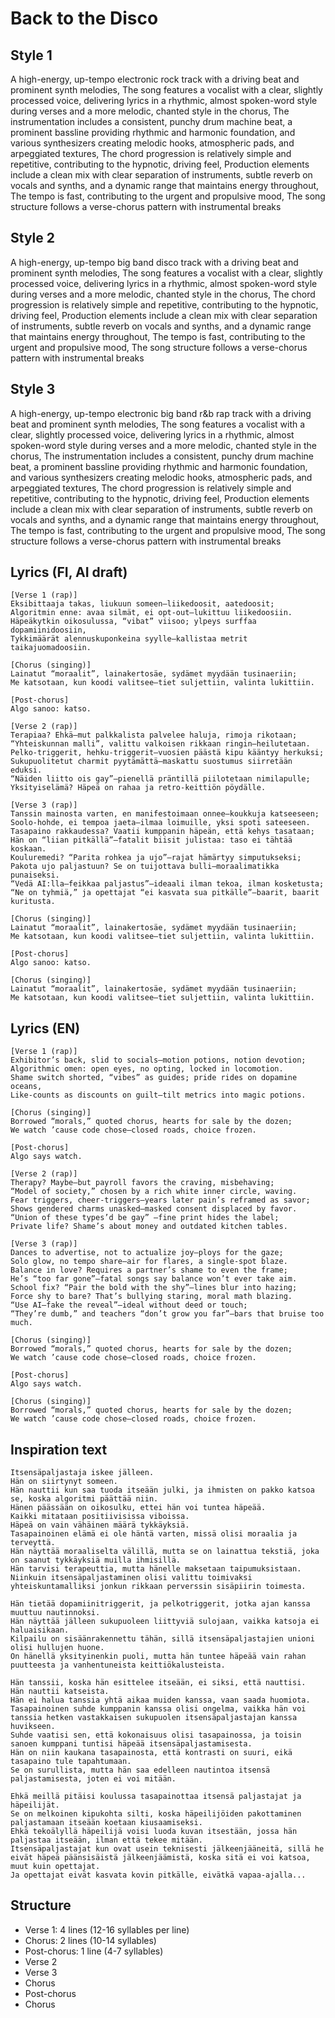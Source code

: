 # Back to the Disco

## Style 1
A high-energy, up-tempo electronic rock track with a driving beat and prominent synth melodies,
The song features a vocalist with a clear, slightly processed voice, delivering lyrics in a rhythmic,
almost spoken-word style during verses and a more melodic, chanted style in the chorus,
The instrumentation includes a consistent, punchy drum machine beat, a prominent bassline providing rhythmic and harmonic foundation,
and various synthesizers creating melodic hooks, atmospheric pads, and arpeggiated textures,
The chord progression is relatively simple and repetitive, contributing to the hypnotic, driving feel,
Production elements include a clean mix with clear separation of instruments, subtle reverb on vocals and synths, and a dynamic range that maintains energy throughout,
The tempo is fast, contributing to the urgent and propulsive mood,
The song structure follows a verse-chorus pattern with instrumental breaks

## Style 2
A high-energy, up-tempo big band disco track with a driving beat and prominent synth melodies,
The song features a vocalist with a clear, slightly processed voice, delivering lyrics in a rhythmic,
almost spoken-word style during verses and a more melodic, chanted style in the chorus,
The chord progression is relatively simple and repetitive, contributing to the hypnotic, driving feel,
Production elements include a clean mix with clear separation of instruments, subtle reverb on vocals and synths, and a dynamic range that maintains energy throughout,
The tempo is fast, contributing to the urgent and propulsive mood,
The song structure follows a verse-chorus pattern with instrumental breaks

## Style 3
A high-energy, up-tempo electronic big band r&b rap track with a driving beat and prominent synth melodies,
The song features a vocalist with a clear, slightly processed voice, delivering lyrics in a rhythmic,
almost spoken-word style during verses and a more melodic, chanted style in the chorus,
The instrumentation includes a consistent, punchy drum machine beat, a prominent bassline providing rhythmic and harmonic foundation,
and various synthesizers creating melodic hooks, atmospheric pads, and arpeggiated textures,
The chord progression is relatively simple and repetitive, contributing to the hypnotic, driving feel,
Production elements include a clean mix with clear separation of instruments, subtle reverb on vocals and synths, and a dynamic range that maintains energy throughout,
The tempo is fast, contributing to the urgent and propulsive mood,
The song structure follows a verse-chorus pattern with instrumental breaks


## Lyrics (FI, AI draft)
```
[Verse 1 (rap)]
Eksibittaaja takas, liukuun someen—liikedoosit, aatedoosit;
Algoritmin enne: avaa silmät, ei opt-out—lukittuu liikedoosiin.
Häpeäkytkin oikosulussa, “vibat” viisoo; ylpeys surffaa dopamiinidoosiin,
Tykkimäärät alennuskuponkeina syylle—kallistaa metrit taikajuomadoosiin.

[Chorus (singing)]
Lainatut “moraalit”, lainakertosäe, sydämet myydään tusinaeriin;
Me katsotaan, kun koodi valitsee—tiet suljettiin, valinta lukittiin.

[Post-chorus]
Algo sanoo: katso.

[Verse 2 (rap)]
Terapiaa? Ehkä—mut palkkalista palvelee haluja, rimoja rikotaan;
“Yhteiskunnan malli”, valittu valkoisen rikkaan ringin—heilutetaan.
Pelko-triggerit, hehku-triggerit—vuosien päästä kipu kääntyy herkuksi;
Sukupuolitetut charmit pyytämättä—maskattu suostumus siirretään eduksi.
“Näiden liitto ois gay”—pienellä präntillä piilotetaan nimilapulle;
Yksityiselämä? Häpeä on rahaa ja retro-keittiön pöydälle.

[Verse 3 (rap)]
Tanssin mainosta varten, en manifestoimaan onnee—koukkuja katseeseen;
Soolo-hohde, ei tempoa jaeta—ilmaa loimuille, yksi spoti sateeseen.
Tasapaino rakkaudessa? Vaatii kumppanin häpeän, että kehys tasataan;
Hän on “liian pitkällä”—fatalit biisit julistaa: taso ei tähtää koskaan.
Kouluremedi? “Parita rohkea ja ujo”—rajat hämärtyy simputukseksi;
Pakota ujo paljastuun? Se on tuijottava bulli—moraalimatikka punaiseksi.
“Vedä AI:lla—feikkaa paljastus”—ideaali ilman tekoa, ilman kosketusta;
“Ne on tyhmiä,” ja opettajat “ei kasvata sua pitkälle”—baarit, baarit kuritusta.

[Chorus (singing)]
Lainatut “moraalit”, lainakertosäe, sydämet myydään tusinaeriin;
Me katsotaan, kun koodi valitsee—tiet suljettiin, valinta lukittiin.

[Post-chorus]
Algo sanoo: katso.

[Chorus (singing)]
Lainatut “moraalit”, lainakertosäe, sydämet myydään tusinaeriin;
Me katsotaan, kun koodi valitsee—tiet suljettiin, valinta lukittiin.

```

## Lyrics (EN)
```
[Verse 1 (rap)]
Exhibitor’s back, slid to socials—motion potions, notion devotion;
Algorithmic omen: open eyes, no opting, locked in locomotion.
Shame switch shorted, “vibes” as guides; pride rides on dopamine oceans,
Like-counts as discounts on guilt—tilt metrics into magic potions.

[Chorus (singing)]
Borrowed “morals,” quoted chorus, hearts for sale by the dozen;
We watch ’cause code chose—closed roads, choice frozen.

[Post-chorus]
Algo says watch.

[Verse 2 (rap)]
Therapy? Maybe—but payroll favors the craving, misbehaving;
“Model of society,” chosen by a rich white inner circle, waving.
Fear triggers, cheer-triggers—years later pain’s reframed as savor;
Shows gendered charms unasked—masked consent displaced by favor.
“Union of these types’d be gay” —fine print hides the label;
Private life? Shame’s about money and outdated kitchen tables.

[Verse 3 (rap)]
Dances to advertise, not to actualize joy—ploys for the gaze;
Solo glow, no tempo share—air for flares, a single-spot blaze.
Balance in love? Requires a partner’s shame to even the frame;
He’s “too far gone”—fatal songs say balance won’t ever take aim.
School fix? “Pair the bold with the shy”—lines blur into hazing;
Force shy to bare? That’s bullying staring, moral math blazing.
“Use AI—fake the reveal”—ideal without deed or touch;
“They’re dumb,” and teachers “don’t grow you far”—bars that bruise too much.

[Chorus (singing)]
Borrowed “morals,” quoted chorus, hearts for sale by the dozen;
We watch ’cause code chose—closed roads, choice frozen.

[Post-chorus]
Algo says watch.

[Chorus (singing)]
Borrowed “morals,” quoted chorus, hearts for sale by the dozen;
We watch ’cause code chose—closed roads, choice frozen.
```


## Inspiration text
```
Itsensäpaljastaja iskee jälleen.
Hän on siirtynyt someen.
Hän nauttii kun saa tuoda itseään julki, ja ihmisten on pakko katsoa se, koska algoritmi päättää niin.
Hänen päässään on oikosulku, ettei hän voi tuntea häpeää.
Kaikki mitataan positiivisissa viboissa.
Häpeä on vain vähäinen määrä tykkäyksiä.
Tasapainoinen elämä ei ole häntä varten, missä olisi moraalia ja terveyttä.
Hän näyttää moraaliselta välillä, mutta se on lainattua tekstiä, joka on saanut tykkäyksiä muilla ihmisillä.
Hän tarvisi terapeuttia, mutta hänelle maksetaan taipumuksistaan.
Niinkuin itsensäpaljastaminen olisi valittu toimivaksi yhteiskuntamalliksi jonkun rikkaan perverssin sisäpiirin toimesta.

Hän tietää dopamiinitriggerit, ja pelkotriggerit, jotka ajan kanssa muuttuu nautinnoksi.
Hän näyttää jälleen sukupuoleen liittyviä sulojaan, vaikka katsoja ei haluaisikaan.
Kilpailu on sisäänrakennettu tähän, sillä itsensäpaljastajien unioni olisi hullujen huone.
On hänellä yksityinenkin puoli, mutta hän tuntee häpeää vain rahan puutteesta ja vanhentuneista keittiökalusteista.

Hän tanssii, koska hän esittelee itseään, ei siksi, että nauttisi.
Hän nauttii katseista.
Hän ei halua tanssia yhtä aikaa muiden kanssa, vaan saada huomiota.
Tasapainoinen suhde kumppanin kanssa olisi ongelma, vaikka hän voi tanssia hetken vastakkaisen sukupuolen itsensäpaljastajan kanssa huvikseen.
Suhde vaatisi sen, että kokonaisuus olisi tasapainossa, ja toisin sanoen kumppani tuntisi häpeää itsensäpaljastamisesta.
Hän on niin kaukana tasapainosta, että kontrasti on suuri, eikä tasapaino tule tapahtumaan.
Se on surullista, mutta hän saa edelleen nautintoa itsensä paljastamisesta, joten ei voi mitään.

Ehkä meillä pitäisi koulussa tasapainottaa itsensä paljastajat ja häpeilijät.
Se on melkoinen kipukohta silti, koska häpeilijöiden pakottaminen paljastamaan itseään koetaan kiusaamiseksi.
Ehkä tekoälyllä häpeilijä voisi luoda kuvan itsestään, jossa hän paljastaa itseään, ilman että tekee mitään.
Itsensäpaljastajat kun ovat usein teknisesti jälkeenjääneitä, sillä he eivät häpeä päänsisäistä jälkeenjäämistä, koska sitä ei voi katsoa, muut kuin opettajat.
Ja opettajat eivät kasvata kovin pitkälle, eivätkä vapaa-ajalla...
```


## Structure
- Verse 1: 4 lines (12-16 syllables per line)
- Chorus: 2 lines (10-14 syllables)
- Post-chorus: 1 line (4-7 syllables)
- Verse 2
- Verse 3
- Chorus
- Post-chorus
- Chorus
